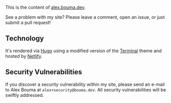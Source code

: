 This is the content of [alex.bouma.dev](https://alex.bouma.dev).

See a problem with my site? Please leave a comment, open an issue, or just submit a pull request!

## Technology

It's rendered via [Hugo](https://gohugo.io) using a modified version of the [Terminal](https://github.com/panr/hugo-theme-terminal) theme and hosted by [Netlify](https://netlify.com).

## Security Vulnerabilities

If you discover a security vulnerability within my site, please send an e-mail to Alex Bouma at `alex+security@bouma.dev`. All security vulnerabilities will be swiftly addressed.
